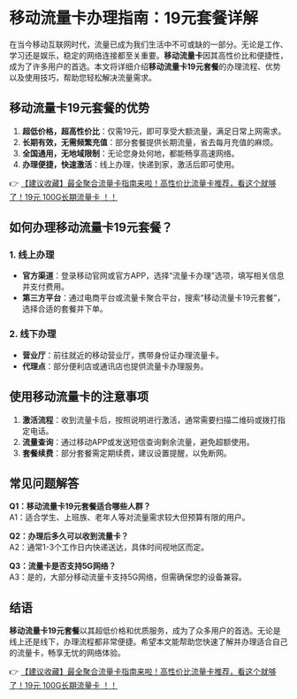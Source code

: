 # 移动流量卡办理指南：19元套餐详解

在当今移动互联网时代，流量已成为我们生活中不可或缺的一部分。无论是工作、学习还是娱乐，稳定的网络连接都至关重要。**移动流量卡**因其高性价比和便捷性，成为了许多用户的首选。本文将详细介绍**移动流量卡19元套餐**的办理流程、优势以及使用技巧，帮助您轻松解决流量需求。

## 移动流量卡19元套餐的优势

1. **超低价格，超高性价比**：仅需19元，即可享受大额流量，满足日常上网需求。
2. **长期有效，无需频繁充值**：部分套餐提供长期流量，省去每月充值的麻烦。
3. **全国通用，无地域限制**：无论您身处何地，都能畅享高速网络。
4. **办理便捷，快速激活**：线上办理，快递到家，激活后即可使用。

👉 [【建议收藏】最全聚合流量卡指南来啦！高性价比流量卡推荐，看这个就够了！19元 100G长期流量卡 ！！](https://bit.ly/Liuliangka)

## 如何办理移动流量卡19元套餐？

### 1. 线上办理
- **官方渠道**：登录移动官网或官方APP，选择“流量卡办理”选项，填写相关信息并支付费用。
- **第三方平台**：通过电商平台或流量卡聚合平台，搜索“移动流量卡19元套餐”，选择合适的套餐并下单。

### 2. 线下办理
- **营业厅**：前往就近的移动营业厅，携带身份证办理流量卡。
- **代理点**：部分便利店或通讯店也提供流量卡办理服务。

## 使用移动流量卡的注意事项

1. **激活流程**：收到流量卡后，按照说明进行激活，通常需要扫描二维码或拨打指定电话。
2. **流量查询**：通过移动APP或发送短信查询剩余流量，避免超额使用。
3. **套餐续费**：部分套餐需定期续费，建议设置提醒，以免断网。

## 常见问题解答

**Q1：移动流量卡19元套餐适合哪些人群？**  
A1：适合学生、上班族、老年人等对流量需求较大但预算有限的用户。

**Q2：办理后多久可以收到流量卡？**  
A2：通常1-3个工作日内快递送达，具体时间视地区而定。

**Q3：流量卡是否支持5G网络？**  
A3：是的，大部分移动流量卡支持5G网络，但需确保您的设备兼容。

## 结语

**移动流量卡19元套餐**以其超低价格和优质服务，成为了众多用户的首选。无论是线上还是线下，办理流程都非常便捷。希望本文能帮助您快速了解并办理适合自己的流量卡，畅享无忧的网络体验。

👉 [【建议收藏】最全聚合流量卡指南来啦！高性价比流量卡推荐，看这个就够了！19元 100G长期流量卡 ！！](https://bit.ly/Liuliangka)